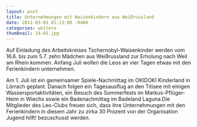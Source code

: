 ```yaml
---
layout: post
title: Unternehmungen mit Waisenkindern aus Weißrussland
date: 2011-03-01 01:13:00 -0400
categories: weitere
thumbnail: 14-01.jpg
---
```

Auf Einladung des Arbeitskreises Tschernobyl-Waisenkinder werden vom 16.6. bis zum 5.7. zehn Mädchen aus Weißrussland zur Erholung nach Weil am Rhein kommen. Anfang Juli wollen die Leos an vier Tagen etwas mit den Ferienkindern unternehmen.

Am 1. Juli ist ein gemeinsamer Spiele-Nachmittag im OKIDOKI Kinderland in Lörrach geplant. Danach folgen ein Tagesausflug an den Titisee mit einigen Wassersportaktivitäten, ein Besuch des Sommerfests im Markus-Pflüger-Heim in Wiechs sowie ein Badenachmittag im Badeland Laguna.Die Mitglieder des Leo-Clubs freuen sich, dass ihre Unternehmungen mit den Ferienkindern in diesem Jahr zu zirka 30 Prozent von der Organisation Jugend hilft! bezuschusst werden.